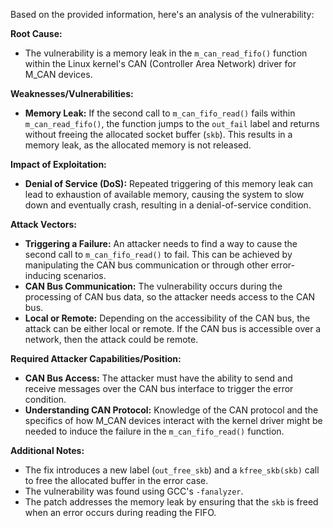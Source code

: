 Based on the provided information, here's an analysis of the vulnerability:

**Root Cause:**
- The vulnerability is a memory leak in the `m_can_read_fifo()` function within the Linux kernel's CAN (Controller Area Network) driver for M_CAN devices.

**Weaknesses/Vulnerabilities:**
- **Memory Leak:** If the second call to `m_can_fifo_read()` fails within `m_can_read_fifo()`, the function jumps to the `out_fail` label and returns without freeing the allocated socket buffer (`skb`). This results in a memory leak, as the allocated memory is not released.

**Impact of Exploitation:**
- **Denial of Service (DoS):** Repeated triggering of this memory leak can lead to exhaustion of available memory, causing the system to slow down and eventually crash, resulting in a denial-of-service condition.

**Attack Vectors:**
- **Triggering a Failure:** An attacker needs to find a way to cause the second call to `m_can_fifo_read()` to fail. This can be achieved by manipulating the CAN bus communication or through other error-inducing scenarios. 
- **CAN Bus Communication:** The vulnerability occurs during the processing of CAN bus data, so the attacker needs access to the CAN bus.
- **Local or Remote:** Depending on the accessibility of the CAN bus, the attack can be either local or remote. If the CAN bus is accessible over a network, then the attack could be remote.

**Required Attacker Capabilities/Position:**
- **CAN Bus Access:** The attacker must have the ability to send and receive messages over the CAN bus interface to trigger the error condition.
- **Understanding CAN Protocol:** Knowledge of the CAN protocol and the specifics of how M_CAN devices interact with the kernel driver might be needed to induce the failure in the `m_can_fifo_read()` function.

**Additional Notes:**
- The fix introduces a new label (`out_free_skb`) and a `kfree_skb(skb)` call to free the allocated buffer in the error case.
- The vulnerability was found using GCC's `-fanalyzer`.
- The patch addresses the memory leak by ensuring that the `skb` is freed when an error occurs during reading the FIFO.